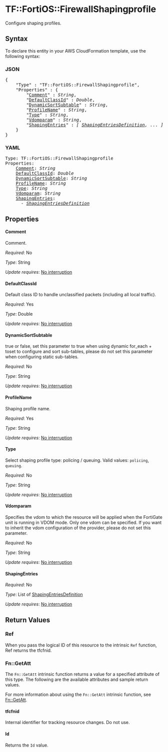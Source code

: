 # TF::FortiOS::FirewallShapingprofile

Configure shaping profiles.

## Syntax

To declare this entity in your AWS CloudFormation template, use the following syntax:

### JSON

<pre>
{
    "Type" : "TF::FortiOS::FirewallShapingprofile",
    "Properties" : {
        "<a href="#comment" title="Comment">Comment</a>" : <i>String</i>,
        "<a href="#defaultclassid" title="DefaultClassId">DefaultClassId</a>" : <i>Double</i>,
        "<a href="#dynamicsortsubtable" title="DynamicSortSubtable">DynamicSortSubtable</a>" : <i>String</i>,
        "<a href="#profilename" title="ProfileName">ProfileName</a>" : <i>String</i>,
        "<a href="#type" title="Type">Type</a>" : <i>String</i>,
        "<a href="#vdomparam" title="Vdomparam">Vdomparam</a>" : <i>String</i>,
        "<a href="#shapingentries" title="ShapingEntries">ShapingEntries</a>" : <i>[ <a href="shapingentriesdefinition.md">ShapingEntriesDefinition</a>, ... ]</i>
    }
}
</pre>

### YAML

<pre>
Type: TF::FortiOS::FirewallShapingprofile
Properties:
    <a href="#comment" title="Comment">Comment</a>: <i>String</i>
    <a href="#defaultclassid" title="DefaultClassId">DefaultClassId</a>: <i>Double</i>
    <a href="#dynamicsortsubtable" title="DynamicSortSubtable">DynamicSortSubtable</a>: <i>String</i>
    <a href="#profilename" title="ProfileName">ProfileName</a>: <i>String</i>
    <a href="#type" title="Type">Type</a>: <i>String</i>
    <a href="#vdomparam" title="Vdomparam">Vdomparam</a>: <i>String</i>
    <a href="#shapingentries" title="ShapingEntries">ShapingEntries</a>: <i>
      - <a href="shapingentriesdefinition.md">ShapingEntriesDefinition</a></i>
</pre>

## Properties

#### Comment

Comment.

_Required_: No

_Type_: String

_Update requires_: [No interruption](https://docs.aws.amazon.com/AWSCloudFormation/latest/UserGuide/using-cfn-updating-stacks-update-behaviors.html#update-no-interrupt)

#### DefaultClassId

Default class ID to handle unclassified packets (including all local traffic).

_Required_: Yes

_Type_: Double

_Update requires_: [No interruption](https://docs.aws.amazon.com/AWSCloudFormation/latest/UserGuide/using-cfn-updating-stacks-update-behaviors.html#update-no-interrupt)

#### DynamicSortSubtable

true or false, set this parameter to true when using dynamic for_each + toset to configure and sort sub-tables, please do not set this parameter when configuring static sub-tables.

_Required_: No

_Type_: String

_Update requires_: [No interruption](https://docs.aws.amazon.com/AWSCloudFormation/latest/UserGuide/using-cfn-updating-stacks-update-behaviors.html#update-no-interrupt)

#### ProfileName

Shaping profile name.

_Required_: Yes

_Type_: String

_Update requires_: [No interruption](https://docs.aws.amazon.com/AWSCloudFormation/latest/UserGuide/using-cfn-updating-stacks-update-behaviors.html#update-no-interrupt)

#### Type

Select shaping profile type: policing / queuing. Valid values: `policing`, `queuing`.

_Required_: No

_Type_: String

_Update requires_: [No interruption](https://docs.aws.amazon.com/AWSCloudFormation/latest/UserGuide/using-cfn-updating-stacks-update-behaviors.html#update-no-interrupt)

#### Vdomparam

Specifies the vdom to which the resource will be applied when the FortiGate unit is running in VDOM mode. Only one vdom can be specified. If you want to inherit the vdom configuration of the provider, please do not set this parameter.

_Required_: No

_Type_: String

_Update requires_: [No interruption](https://docs.aws.amazon.com/AWSCloudFormation/latest/UserGuide/using-cfn-updating-stacks-update-behaviors.html#update-no-interrupt)

#### ShapingEntries

_Required_: No

_Type_: List of <a href="shapingentriesdefinition.md">ShapingEntriesDefinition</a>

_Update requires_: [No interruption](https://docs.aws.amazon.com/AWSCloudFormation/latest/UserGuide/using-cfn-updating-stacks-update-behaviors.html#update-no-interrupt)

## Return Values

### Ref

When you pass the logical ID of this resource to the intrinsic `Ref` function, Ref returns the tfcfnid.

### Fn::GetAtt

The `Fn::GetAtt` intrinsic function returns a value for a specified attribute of this type. The following are the available attributes and sample return values.

For more information about using the `Fn::GetAtt` intrinsic function, see [Fn::GetAtt](https://docs.aws.amazon.com/AWSCloudFormation/latest/UserGuide/intrinsic-function-reference-getatt.html).

#### tfcfnid

Internal identifier for tracking resource changes. Do not use.

#### Id

Returns the <code>Id</code> value.

